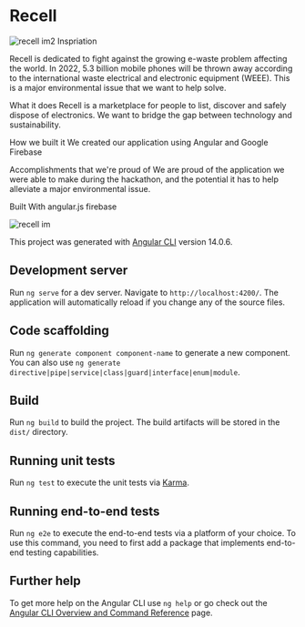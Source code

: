 # Recell
![recell im2](https://github.com/bibeast123/Recell/assets/76572769/2d6207f3-56ab-4204-8212-3dcfbe91c4e9)
Inspriation

Recell is dedicated to fight against the growing e-waste problem affecting the world. In 2022, 5.3 billion mobile phones will be thrown away according to the international waste electrical and electronic equipment (WEEE). This is a major environmental issue that we want to help solve.

What it does
Recell is a marketplace for people to list, discover and safely dispose of electronics. We want to bridge the gap between technology and sustainability.

How we built it
We created our application using Angular and Google Firebase

Accomplishments that we're proud of
We are proud of the application we were able to make during the hackathon, and the potential it has to help alleviate a major environmental issue.

Built With
angular.js
firebase


![recell im](https://github.com/bibeast123/Recell/assets/76572769/89d8cb73-85a8-4160-8c35-22a5dbed276b)





This project was generated with [Angular CLI](https://github.com/angular/angular-cli) version 14.0.6.

## Development server

Run `ng serve` for a dev server. Navigate to `http://localhost:4200/`. The application will automatically reload if you change any of the source files.

## Code scaffolding

Run `ng generate component component-name` to generate a new component. You can also use `ng generate directive|pipe|service|class|guard|interface|enum|module`.

## Build

Run `ng build` to build the project. The build artifacts will be stored in the `dist/` directory.

## Running unit tests

Run `ng test` to execute the unit tests via [Karma](https://karma-runner.github.io).

## Running end-to-end tests

Run `ng e2e` to execute the end-to-end tests via a platform of your choice. To use this command, you need to first add a package that implements end-to-end testing capabilities.

## Further help

To get more help on the Angular CLI use `ng help` or go check out the [Angular CLI Overview and Command Reference](https://angular.io/cli) page.
